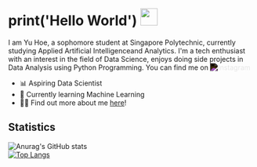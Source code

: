# print('Hello World') <img src="https://raw.githubusercontent.com/MartinHeinz/MartinHeinz/master/wave.gif" width="35px">

I am Yu Hoe, a sophomore student at Singapore Polytechnic, currently studying Applied Artificial Intelligenceand Analytics. I'm a tech enthusiast with an interest in the field of Data Science, enjoys doing side projects in Data Analysis using Python Programming. You can find me on <img alt="Instagram" src="https://instagram.com/static/images/web/mobile_nav_type_logo.png/735145cfe0a4.png" style="filter:invert(1);">

- 📊 Aspiring Data Scientist
- 🦾 Currently learning Machine Learning
- 🧑‍💻 Find out more about me <a href="https://linktr.ee/TYH71">here</a>!



## Statistics 
![Anurag's GitHub stats](https://github-readme-stats.vercel.app/api?username=TYH71&show_icons=true&theme=cobalt) <br>
[![Top Langs](https://github-readme-stats.vercel.app/api/top-langs/?username=TYH71&show_icons=true&theme=cobalt&layout=compact)](https://github.com/anuraghazra/github-readme-stats)
